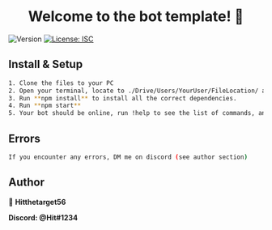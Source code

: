 <h1 align="center">Welcome to the bot template! 👋</h1>
<p>
  <img alt="Version" src="https://img.shields.io/badge/version-1.0.0-blue.svg?cacheSeconds=2592000" />
  <a href="#" target="_blank">
    <img alt="License: ISC" src="https://img.shields.io/badge/License-ISC-yellow.svg" />
  </a>
</p>

## Install & Setup

```sh
1. Clone the files to your PC
2. Open your terminal, locate to ./Drive/Users/YourUser/FileLocation/ and enter **copy config.json.example config.json**, open the generated config.json file and fill in the values.
3. Run **npm install** to install all the correct dependencies.
4. Run **npm start**
5. Your bot should be online, run !help to see the list of commands, and add your own commands, following the template in command-template.js.example
```

## Errors
```sh
If you encounter any errors, DM me on discord (see author section)
```


## Author

👤 **Hitthetarget56**

**Discord: @Hit#1234**

